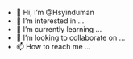 - 👋 Hi, I’m @Hsyinduman
- 👀 I’m interested in ...
- 🌱 I’m currently learning ...
- 💞️ I’m looking to collaborate on ...
- 📫 How to reach me ...

<!---
Hsyinduman/Hsyinduman is a ✨ special ✨ repository because its `README.md` (this file) appears on your GitHub profile.
You can click the Preview link to take a look at your changes.
--->
